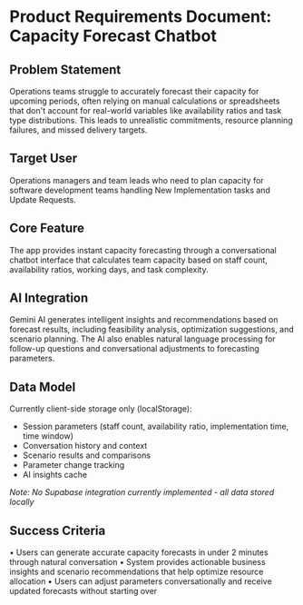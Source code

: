 # Product Requirements Document: Capacity Forecast Chatbot

## Problem Statement

Operations teams struggle to accurately forecast their capacity for upcoming periods, often relying on manual calculations or spreadsheets that don't account for real-world variables like availability ratios and task type distributions. This leads to unrealistic commitments, resource planning failures, and missed delivery targets.

## Target User

Operations managers and team leads who need to plan capacity for software development teams handling New Implementation tasks and Update Requests.

## Core Feature

The app provides instant capacity forecasting through a conversational chatbot interface that calculates team capacity based on staff count, availability ratios, working days, and task complexity.

## AI Integration

Gemini AI generates intelligent insights and recommendations based on forecast results, including feasibility analysis, optimization suggestions, and scenario planning. The AI also enables natural language processing for follow-up questions and conversational adjustments to forecasting parameters.

## Data Model

Currently client-side storage only (localStorage):
- Session parameters (staff count, availability ratio, implementation time, time window)
- Conversation history and context
- Scenario results and comparisons
- Parameter change tracking
- AI insights cache

*Note: No Supabase integration currently implemented - all data stored locally*

## Success Criteria

• Users can generate accurate capacity forecasts in under 2 minutes through natural conversation
• System provides actionable business insights and scenario recommendations that help optimize resource allocation
• Users can adjust parameters conversationally and receive updated forecasts without starting over